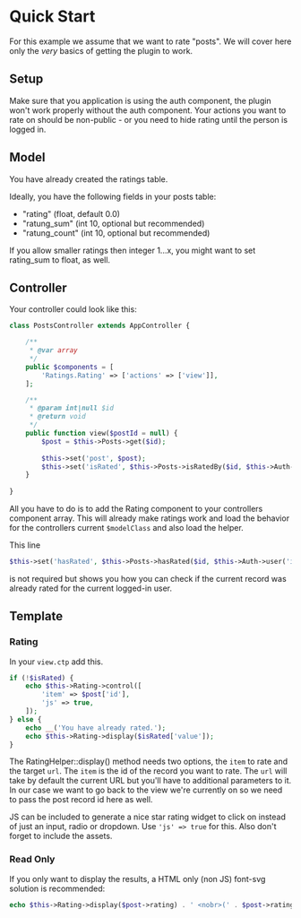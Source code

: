 # Quick Start

For this example we assume that we want to rate "posts". We will cover here only the *very* basics of getting the plugin to work.

## Setup
Make sure that you application is using the auth component, the plugin won't work properly without the auth component.
Your actions you want to rate on should be non-public - or you need to hide rating until the person is logged in.

## Model
You have already created the ratings table.

Ideally, you have the following fields in your posts table:
- "rating" (float, default 0.0)
- "ratung_sum" (int 10, optional but recommended)
- "ratung_count" (int 10, optional but recommended)

If you allow smaller ratings then integer 1...x, you might want to set rating_sum to float, as well.

## Controller
Your controller could look like this:
```php
class PostsController extends AppController {

	/**
	 * @var array
	 */
	public $components = [
		'Ratings.Rating' => ['actions' => ['view']],
	];

	/**
	 * @param int|null $id
	 * @return void
	 */
	public function view($postId = null) {
		$post = $this->Posts->get($id);
		
		$this->set('post', $post);
		$this->set('isRated', $this->Posts->isRatedBy($id, $this->Auth->user('id')));
	}
	
}
```

All you have to do is to add the Rating component to your controllers component array. 
This will already make ratings work and load the behavior for the controllers current `$modelClass` and also load the helper.

This line

```php
$this->set('hasRated', $this->Posts->hasRated($id, $this->Auth->user('id')));
```

is not required but shows you how you can check if the current record was already rated for the current logged-in user.

## Template

### Rating
In your ```view.ctp``` add this.

```php
if (!$isRated) {
	echo $this->Rating->control([
		'item' => $post['id'],
		'js' => true,
	]);
} else {
	echo __('You have already rated.');
	echo $this->Rating->display($isRated['value']);
}
```

The RatingHelper::display() method needs two options, the `item` to rate and the target `url`. 
The `item` is the id of the record you want to rate. The `url` will take by default the current URL but you'll have to additional parameters to it. 
In our case we want to go back to the view we're currently on so we need to pass the post record id here as well.

JS can be included to generate a nice star rating widget to click on instead of just an input, radio or dropdown. Use `'js' => true` for this.
Also don't forget to include the assets.

### Read Only
If you only want to display the results, a HTML only (non JS) font-svg solution is recommended:
```php
echo $this->Rating->display($post->rating) . ' <nobr>(' . $post->rating_count . ' votes)</nobr>';
```
